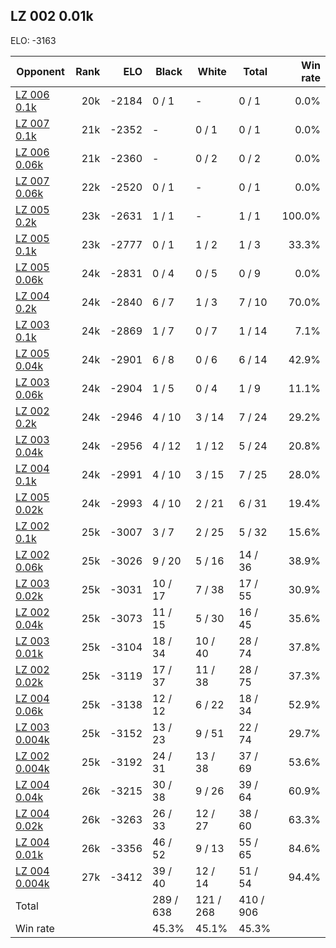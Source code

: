## LZ 002 0.01k ##

ELO: -3163

Opponent | Rank | ELO | Black | White | Total | Win rate
---------|-----:|----:|-------|-------|-------|-------:
[LZ 006 0.1k](LZ%20006%200.1k.md) | 20k | -2184 | 0 / 1 | - | 0 / 1 | 0.0%
[LZ 007 0.1k](LZ%20007%200.1k.md) | 21k | -2352 | - | 0 / 1 | 0 / 1 | 0.0%
[LZ 006 0.06k](LZ%20006%200.06k.md) | 21k | -2360 | - | 0 / 2 | 0 / 2 | 0.0%
[LZ 007 0.06k](LZ%20007%200.06k.md) | 22k | -2520 | 0 / 1 | - | 0 / 1 | 0.0%
[LZ 005 0.2k](LZ%20005%200.2k.md) | 23k | -2631 | 1 / 1 | - | 1 / 1 | 100.0%
[LZ 005 0.1k](LZ%20005%200.1k.md) | 23k | -2777 | 0 / 1 | 1 / 2 | 1 / 3 | 33.3%
[LZ 005 0.06k](LZ%20005%200.06k.md) | 24k | -2831 | 0 / 4 | 0 / 5 | 0 / 9 | 0.0%
[LZ 004 0.2k](LZ%20004%200.2k.md) | 24k | -2840 | 6 / 7 | 1 / 3 | 7 / 10 | 70.0%
[LZ 003 0.1k](LZ%20003%200.1k.md) | 24k | -2869 | 1 / 7 | 0 / 7 | 1 / 14 | 7.1%
[LZ 005 0.04k](LZ%20005%200.04k.md) | 24k | -2901 | 6 / 8 | 0 / 6 | 6 / 14 | 42.9%
[LZ 003 0.06k](LZ%20003%200.06k.md) | 24k | -2904 | 1 / 5 | 0 / 4 | 1 / 9 | 11.1%
[LZ 002 0.2k](LZ%20002%200.2k.md) | 24k | -2946 | 4 / 10 | 3 / 14 | 7 / 24 | 29.2%
[LZ 003 0.04k](LZ%20003%200.04k.md) | 24k | -2956 | 4 / 12 | 1 / 12 | 5 / 24 | 20.8%
[LZ 004 0.1k](LZ%20004%200.1k.md) | 24k | -2991 | 4 / 10 | 3 / 15 | 7 / 25 | 28.0%
[LZ 005 0.02k](LZ%20005%200.02k.md) | 24k | -2993 | 4 / 10 | 2 / 21 | 6 / 31 | 19.4%
[LZ 002 0.1k](LZ%20002%200.1k.md) | 25k | -3007 | 3 / 7 | 2 / 25 | 5 / 32 | 15.6%
[LZ 002 0.06k](LZ%20002%200.06k.md) | 25k | -3026 | 9 / 20 | 5 / 16 | 14 / 36 | 38.9%
[LZ 003 0.02k](LZ%20003%200.02k.md) | 25k | -3031 | 10 / 17 | 7 / 38 | 17 / 55 | 30.9%
[LZ 002 0.04k](LZ%20002%200.04k.md) | 25k | -3073 | 11 / 15 | 5 / 30 | 16 / 45 | 35.6%
[LZ 003 0.01k](LZ%20003%200.01k.md) | 25k | -3104 | 18 / 34 | 10 / 40 | 28 / 74 | 37.8%
[LZ 002 0.02k](LZ%20002%200.02k.md) | 25k | -3119 | 17 / 37 | 11 / 38 | 28 / 75 | 37.3%
[LZ 004 0.06k](LZ%20004%200.06k.md) | 25k | -3138 | 12 / 12 | 6 / 22 | 18 / 34 | 52.9%
[LZ 003 0.004k](LZ%20003%200.004k.md) | 25k | -3152 | 13 / 23 | 9 / 51 | 22 / 74 | 29.7%
[LZ 002 0.004k](LZ%20002%200.004k.md) | 25k | -3192 | 24 / 31 | 13 / 38 | 37 / 69 | 53.6%
[LZ 004 0.04k](LZ%20004%200.04k.md) | 26k | -3215 | 30 / 38 | 9 / 26 | 39 / 64 | 60.9%
[LZ 004 0.02k](LZ%20004%200.02k.md) | 26k | -3263 | 26 / 33 | 12 / 27 | 38 / 60 | 63.3%
[LZ 004 0.01k](LZ%20004%200.01k.md) | 26k | -3356 | 46 / 52 | 9 / 13 | 55 / 65 | 84.6%
[LZ 004 0.004k](LZ%20004%200.004k.md) | 27k | -3412 | 39 / 40 | 12 / 14 | 51 / 54 | 94.4%
Total | | | 289 / 638 | 121 / 268 | 410 / 906 | 
Win rate| | | 45.3% | 45.1% | 45.3% | 
